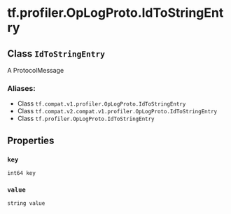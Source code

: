 <div itemscope itemtype="http://developers.google.com/ReferenceObject">
<meta itemprop="name" content="tf.profiler.OpLogProto.IdToStringEntry" />
<meta itemprop="path" content="Stable" />
<meta itemprop="property" content="key"/>
<meta itemprop="property" content="value"/>
</div>

# tf.profiler.OpLogProto.IdToStringEntry

## Class `IdToStringEntry`

A ProtocolMessage



### Aliases:

* Class `tf.compat.v1.profiler.OpLogProto.IdToStringEntry`
* Class `tf.compat.v2.compat.v1.profiler.OpLogProto.IdToStringEntry`
* Class `tf.profiler.OpLogProto.IdToStringEntry`

<!-- Placeholder for "Used in" -->


## Properties

<h3 id="key"><code>key</code></h3>

`int64 key`


<h3 id="value"><code>value</code></h3>

`string value`





